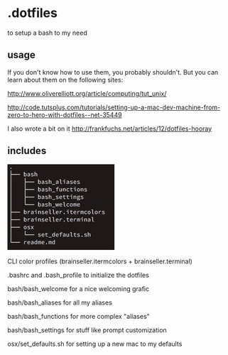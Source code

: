# .dotfiles

to setup a bash to my need

## usage

If you don't know how to use them, you probably shouldn't.
But you can learn about them on the following sites:

http://www.oliverelliott.org/article/computing/tut_unix/

http://code.tutsplus.com/tutorials/setting-up-a-mac-dev-machine-from-zero-to-hero-with-dotfiles--net-35449

I also wrote a bit on it http://frankfuchs.net/articles/12/dotfiles-hooray

## includes

![file tree](/img/tree.png)

CLI color profiles (brainseller.itermcolors + brainseller.terminal)

.bashrc and .bash_profile to initialize the dotfiles

bash/bash_welcome for a nice welcoming grafic

bash/bash_aliases for all my aliases

bash/bash_functions for more complex "aliases"

bash/bash_settings for stuff like prompt customization

osx/set_defaults.sh for setting up a new mac to my defaults
